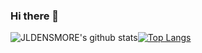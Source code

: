 ### Hi there 👋


![JLDENSMORE's github stats](https://github-readme-stats.vercel.app/api?username=JLDENSMORE&count_private=true&show_icons=true&theme=radical)[![Top Langs](https://github-readme-stats.vercel.app/api/top-langs/?username=JLDENSMORE&layout=compact)](https://github.com/anuraghazra/github-readme-stats)
<!--
**JLDENSMORE/JLDENSMORE** is a ✨ _special_ ✨ repository because its `README.md` (this file) appears on your GitHub profile.

Here are some ideas to get you started:

- 🔭 I’m currently working on ...
- 🌱 I’m currently learning ...
- 👯 I’m looking to collaborate on ...
- 🤔 I’m looking for help with ...
- 💬 Ask me about ...
- 📫 How to reach me: ...
- 😄 Pronouns: ...
- ⚡ Fun fact: ...
-->
